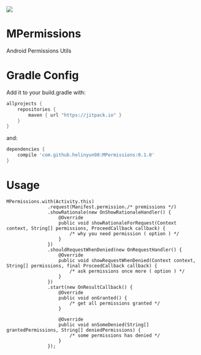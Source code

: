 [![](https://jitpack.io/v/helinyun98/MPermissions.svg)](https://jitpack.io/#helinyun98/MPermissions)
# MPermissions
Android Permissions Utils

# Gradle Config
    
Add it to your build.gradle with:
```gradle
allprojects {
    repositories {
        maven { url "https://jitpack.io" }
    }
}
```
and:

```gradle
dependencies {
    compile 'com.github.helinyun98:MPermissions:0.1.0'
}
```

# Usage
```
MPermissions.with(Activity.this)
               .request(Manifest.permission./* premissions */)
               .showRationale(new OnShowRationaleHandler() {
                   @Override
                   public void showRationaleForRequest(Context context, String[] permissions, ProceedCallback callback) {
                       /* why you need permission ( option ) */
                   }
               })
               .shouldRequestWhenDenied(new OnRequestHandler() {
                   @Override
                   public void showRequestWhenDenied(Context context, String[] permissions, final ProceedCallback callback) {
                       /* ask permissions once more ( option ) */
                   }
               })
               .start(new OnResultCallback() {
                   @Override
                   public void onGranted() {
                       /* get all permissions granted */
                   }
                   
                   @Override
                   public void onSomeDenied(String[] grantedPermissions, String[] deniedPermissions) {
                       /* some permissions has denied */
                   }
               });
```
